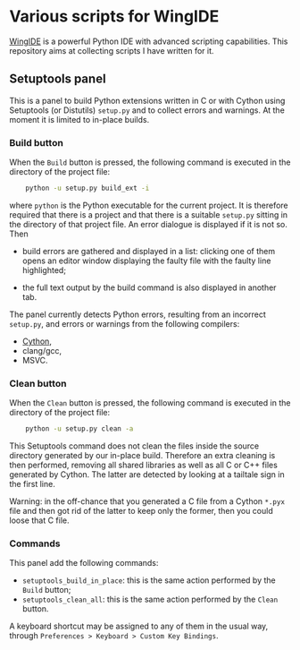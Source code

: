 # Various scripts for WingIDE

[WingIDE](http://wingware.com) is a powerful Python IDE with advanced scripting capabilities. This repository aims at collecting scripts I have written for it.

## Setuptools panel

This is a panel to build Python extensions written in C or with Cython using Setuptools (or Distutils) `setup.py` and to collect errors and warnings. At the moment it is limited to in-place builds.

### Build button

When the `Build` button is pressed, the following command is executed in the directory of the project file:

```bash
    python -u setup.py build_ext -i
```

where `python` is the Python executable for the current project. It is therefore required that there is a project and that there is a suitable `setup.py` sitting in the directory of that project file. An error dialogue is displayed if it is not so. Then

- build errors are gathered and displayed in a list: clicking one of them opens an editor window displaying the faulty file with the faulty line highlighted;

- the full text output by the build command is also displayed in another tab.

The panel currently detects Python errors, resulting from an incorrect `setup.py`, and errors or warnings from the following compilers:
- [Cython](http://cython.org),
- clang/gcc,
- MSVC.

### Clean button

When the `Clean` button is pressed, the following command is executed in the directory of the project file:

```bash
    python -u setup.py clean -a
```

This Setuptools command does not clean the files inside the source directory generated by our in-place build. Therefore an extra cleaning is then performed, removing all shared libraries as well as all C or C++ files generated by Cython. The latter are detected by looking at a tailtale sign in the first line.

Warning: in the off-chance that you generated a C file from a Cython `*.pyx` file and then got rid of the latter to keep only the former, then you could loose that C file.

### Commands

This panel add the following commands:

- `setuptools_build_in_place`: this is the same action performed by the `Build` button;
- `setuptools_clean_all`: this is the same action performed by the `Clean` button.

A keyboard shortcut may be assigned to any of them in the usual way, through `Preferences > Keyboard > Custom Key Bindings`.


